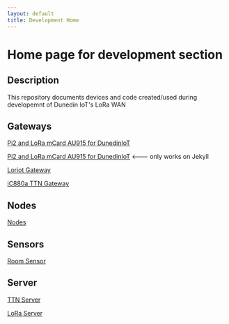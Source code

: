 ```yaml
---
layout: default
title: Development Home
---
```



# Home page for development section


## Description
This repository documents devices and code created/used during developemnt of Dunedin IoT's LoRa WAN


## Gateways

<a href="../development/gateways/README.md">Pi2 and LoRa mCard AU915 for DunedinIoT</a>


<a href="{{ site.baseurl }}/development/gateways/README.md">Pi2 and LoRa mCard AU915 for DunedinIoT</a> <--- only works on Jekyll


<a href="../development/gateways/loriot-VM-Linux-64-Gateway.md">Loriot Gateway</a>

<a href="../development/gateways/iC880a-TTN-Gateway.md">iC880a TTN Gateway</a>


## Nodes
<a href="../development/nodes/README.md">Nodes</a>

## Sensors
<a href="../development/roomSensor/README.md">Room Sensor</a>

## Server
<a href="../development/servers/TTNserver/basicTTNGuide.md">TTN Server</a>

<a href="../development/servers/LoraserverSetupSteps.md">LoRa Server</a>




<br /><br /><br />
----------------------------------
<script src="{{ site.baseurl }}/linkfixer.js"></script>

